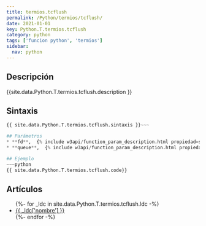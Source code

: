 ```yaml
---
title: termios.tcflush
permalink: /Python/termios/tcflush/
date: 2021-01-01
key: Python.T.termios.tcflush
category: python
tags: ['funcion python', 'termios']
sidebar: 
  nav: python
---
```


## Descripción
{{site.data.Python.T.termios.tcflush.description }}

## Sintaxis
~~~python
{{ site.data.Python.T.termios.tcflush.sintaxis }}~~~

## Parámetros
* **fd**,  {% include w3api/function_param_description.html propiedad=site.data.Python.T.termios.tcflush valor="fd" %}
* **queue**,  {% include w3api/function_param_description.html propiedad=site.data.Python.T.termios.tcflush valor="queue" %}

## Ejemplo
~~~python
{{ site.data.Python.T.termios.tcflush.code}}
~~~

## Artículos
<ul>
{%- for _ldc in site.data.Python.T.termios.tcflush.ldc -%}
   <li>
       <a href="{{_ldc['url'] }}">{{ _ldc['nombre'] }}</a>
   </li>
{%- endfor -%}
</ul>
